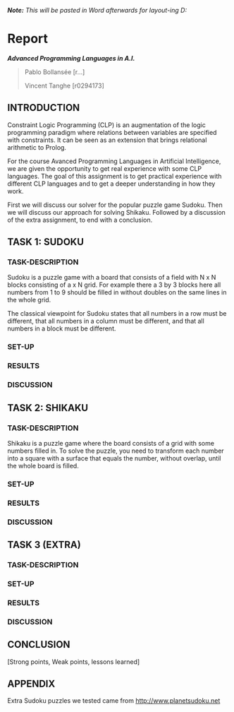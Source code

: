 *__Note:__ This will be pasted in Word afterwards for layout-ing D:*

Report
======
***Advanced Programming Languages in A.I.***

>Pablo Bollansée [r...]
>
>Vincent Tanghe	 [r0294173]

 
INTRODUCTION
------------

Constraint Logic Programming (CLP) is an augmentation of the logic programming paradigm where relations between variables are specified with constraints. It can be seen as an extension that brings relational arithmetic to Prolog.

For the course Avanced Programming Languages in Artificial Intelligence, we are given the opportunity to get real experience with some CLP languages. The goal of this assignment is to get practical experience with different CLP languages and to get a deeper understanding in how they work.

First we will discuss our solver for the popular puzzle game Sudoku. Then we will discuss our approach for solving Shikaku. Followed by a discussion of the extra assignment, to end with a conclusion. 

TASK 1: SUDOKU
--------------

### TASK-DESCRIPTION
Sudoku is a puzzle game with a board that consists of a field with N x N blocks consisting of a x N grid. For example there a 3 by 3 blocks here all numbers from 1 to 9 should be filled in without doubles on the same lines in the whole grid.

The classical viewpoint for Sudoku states that all numbers in a row must be different, that all numbers in a column must be different, and that all numbers in a block must be different.

### SET-UP

### RESULTS

### DISCUSSION


TASK 2: SHIKAKU
---------------

### TASK-DESCRIPTION
Shikaku is a puzzle game where the board consists of a grid with some numbers filled in. To solve the puzzle, you need to transform each number into a square with a surface that equals the number, without overlap, until the whole board is filled.

### SET-UP

### RESULTS

### DISCUSSION

TASK 3 (EXTRA)
--------------

### TASK-DESCRIPTION

### SET-UP

### RESULTS

### DISCUSSION



CONCLUSION
----------

[Strong points, Weak points, lessons learned] 

APPENDIX
--------
Extra Sudoku puzzles we tested came from http://www.planetsudoku.net


